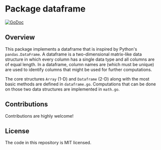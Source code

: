 # Package dataframe

[![GoDoc](https://godoc.org/github.com/DanielSchuette/bioinformatics/dataframe?status.svg)](https://godoc.org/github.com/DanielSchuette/bioinformatics/dataframe)

## Overview

This package implements a dataframe that is inspired by Python's `pandas.DataFrame`. A dataframe is a two-dimensional matrix-like data structure in which every column has a single data type and all columns are of equal length. In a dataframe, column names are (which must be unique) are used to identify columns that might be used for further computations.

The core structures `Array` (1-D) and `Dataframe` (2-D) along with the most basic methods are defined in `dataframe.go`. Computations that can be done on those two data structures are implemented in `math.go`.

## Contributions

Contributions are highly welcome!

## License

The code in this repository is MIT licensed.

